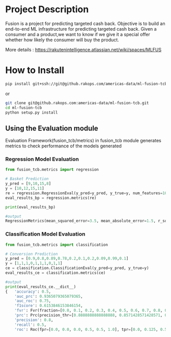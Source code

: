 # Project Description

Fusion is a project for predicting targeted cash back. Objective is to build an end-to-end ML infrastructure for 
predicting targeted cash back. Given a consumer and a product,we want to know if we give it a special offer whether how
likely the consumer will buy the product.

More details : https://rakutenintelligence.atlassian.net/wiki/spaces/MLFUS

# How to Install

```sh
pip install git+ssh://git@github.rakops.com/americas-data/ml-fusion-tcb.git
```
or 

```sh
git clone git@github.rakops.com:americas-data/ml-fusion-tcb.git
cd ml-fusion-tcb
python setup.py install
```

## Using the Evaluation module

Evaluation Framework(fusion_tcb/metrics) in fusion_tcb module generates metrics to check performance of the models generated

### Regression Model Evaluation

```python
from fusion_tcb.metrics import regression

# Basket Prediction
y_pred = [9,10,15,8]
y = [10,12,15,11]
re = regression.RegressionEval(y_pred=y_pred, y_true=y, num_features=10)
eval_results_bp = regression.metrics(re)

print(eval_results_bp)

#output
RegressionMetrics(mean_squared_error=3.5, mean_absolute_error=1.5, r_squared=0.0, r_square_adjusted=-0.5)
```

### Classification Model Evaluation

```python
from fusion_tcb.metrics import classification

# Conversion Prediction
y_pred = [0.9,0.8,0.89,0.78,0.2,0.1,0.2,0.09,0.99,0.1]
y = [1,1,1,0,1,1,1,0,1,1]
ce = classification.ClassificationEval(y_pred=y_pred, y_true=y)
eval_results_ce = classification.metrics(ce)

#output
print(eval_results_ce.__dict__)
{   'accuracy': 0.5,
    'auc_prc': 0.9365079365079365,
    'auc_roc': 0.75,
    'f1score': 0.6153846153846154,
    'fvr': Fvr(fraction=[0.0, 0.1, 0.2, 0.3, 0.4, 0.5, 0.6, 0.7, 0.8, 0.9], recall_fvr=[0.0, 0.125, 0.25, 0.375, 0.5, 0.5, 0.625, 0.75, 0.875, 1.0], thr_fvr=[0.09, 0.1, 0.1, 0.2, 0.2, 0.78, 0.8, 0.89, 0.9, 0.99]),
    'prc': Prc(precision_thr=[0.8888888888888888, 0.8571428571428571, 0.8, 1.0, 1.0, 1.0, 1.0, 1.0], recall_thr=[1.0, 0.75, 0.5, 0.5, 0.375, 0.25, 0.125, 0.0], thr_prc=[0.1, 0.2, 0.78, 0.8, 0.89, 0.9, 0.99]),
    'precision': 0.8,
    'recall': 0.5,
    'roc': Roc(fpr=[0.0, 0.0, 0.0, 0.5, 0.5, 1.0], tpr=[0.0, 0.125, 0.5, 0.5, 1.0, 1.0], thr_roc=[1.99, 0.99, 0.8, 0.78, 0.1, 0.09])}
```
